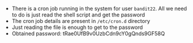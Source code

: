 - There is a cron job running in the system for user ```bandit22```. All we need to do is just read the shell script and get the password
- The cron job details are present in ```/etc/cron.d``` directory
- Just reading the file is enough to get to the password
- Obtained password: tRae0UfB9v0UzbCdn9cY0gQnds9GF58Q